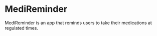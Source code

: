# MediReminder
MediReminder is an app that reminds users to take their medications at regulated times.
